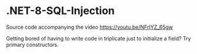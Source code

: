 # .NET-8-SQL-Injection
Source code accompanying the video https://youtu.be/NFrIYZ_65gw

Getting bored of having to write code in triplicate just to initialize a field? Try primary constructors.
